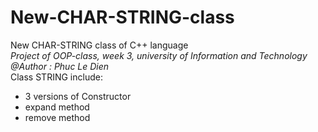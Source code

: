 # New-CHAR-STRING-class
New CHAR-STRING class of C++ language  
*Project of OOP-class, week 3, university of Information and Technology*  
_@Author : Phuc Le Dien_  
Class STRING include:  
  + 3 versions of Constructor  
  + expand method  
  + remove method
